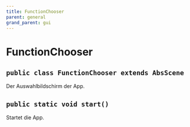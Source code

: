 ```yaml
---
title: FunctionChooser
parent: general
grand_parent: gui
---
```


# FunctionChooser


## `public class FunctionChooser extends AbsScene`

Der Auswahlbildschirm der App.

## `public static void start()`

Startet die App.
